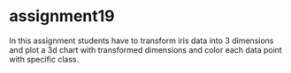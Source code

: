 # assignment19

In this assignment students have to transform iris data into 3 dimensions and plot a 3d
chart with transformed dimensions and color each data point with specific class.
